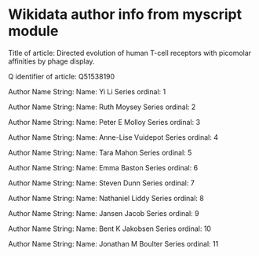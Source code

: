 # Wikidata author info from myscript module
Title of article: 
Directed evolution of human T-cell receptors with picomolar affinities by phage display.

Q identifier of article:
        Q51538190

Author Name String:
        Name: Yi Li
        Series ordinal: 1


Author Name String:
        Name: Ruth Moysey
        Series ordinal: 2


Author Name String:
        Name: Peter E Molloy
        Series ordinal: 3


Author Name String:
        Name: Anne-Lise Vuidepot
        Series ordinal: 4


Author Name String:
        Name: Tara Mahon
        Series ordinal: 5


Author Name String:
        Name: Emma Baston
        Series ordinal: 6


Author Name String:
        Name: Steven Dunn
        Series ordinal: 7


Author Name String:
        Name: Nathaniel Liddy
        Series ordinal: 8


Author Name String:
        Name: Jansen Jacob
        Series ordinal: 9


Author Name String:
        Name: Bent K Jakobsen
        Series ordinal: 10


Author Name String:
        Name: Jonathan M Boulter
        Series ordinal: 11
